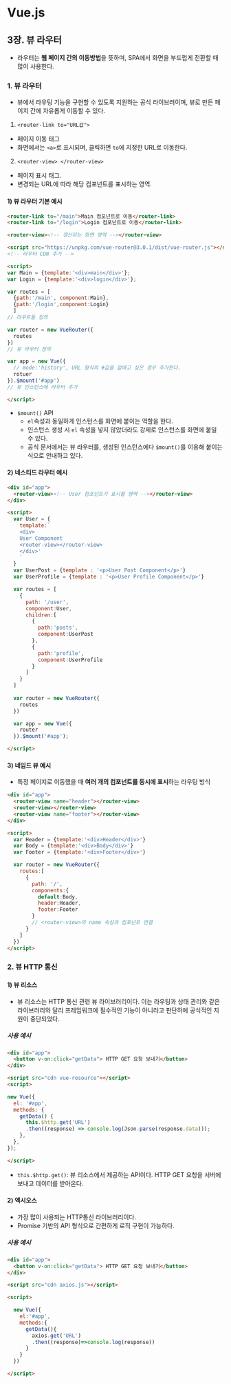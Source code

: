 # Vue.js

## 3장. 뷰 라우터

- 라우터는 **웹 페이지 간의 이동방법**을 뜻하며, SPA에서 화면을 부드럽게 전환할 때 많이 사용한다.

### 1. 뷰 라우터

- 뷰에서 라우팅 기능을 구현할 수 있도록 지원하는 공식 라이브러이며, 뷰로 만든 페이지 간에 자유롭게 이동할 수 있다.

1. `<router-link to="URL값">` 
  - 페이지 이동 태그
  - 화면에서는 `<a>`로 표시되며, 클릭하면 `to`에 지정한 URL로 이동한다.
2. `<router-view> </router-view>`
  -  페이지 표시 태그.
  -  변경되는 URL에 따라 해당 컴포넌트를 표시하는 영역.

#### 1) 뷰 라우터 기본 예시

```html
<router-link to="/main">Main 컴포넌트로 이동</router-link>
<router-link to="/login">Login 컴포넌트로 이동</router-link>

<router-view><!-- 갱신되는 화면 영역 --></router-view>

<script src="https://unpkg.com/vue-router@3.0.1/dist/vue-router.js"></script>
<!-- 라우터 CDN 추가 -->

<script>
var Main = {template:'<div>main</div>'};
var Login = {template:'<div>login</div>'};

var routes = [
  {path:'/main', component:Main},
  {path:'/login',component:Login}
  ]
// 라우트들 정의

var router = new VueRouter({
  routes
})
// 뷰 라우터 정의

var app = new Vue({
  // mode:'history', URL 형식의 #값을 없애고 싶은 경우 추가한다.
  rotuer
}).$mount('#app')
// 뷰 인스턴스에 라우터 추가

</script>
```

- `$mount()` API
  - `el`속성과 동일하게 인스턴스를 화면에 붙이는 역할을 한다.
  - 인스턴스 생성 시 `el` 속성을 넣지 않았더라도 강제로 인스턴스를 화면에 붙일 수 있다.
  - 공식 문서에서는 뷰 라우터를, 생성된 인스턴스에다 `$mount()`를 이용해 붙이는 식으로 안내하고 있다.

#### 2) 네스티드 라우터 예시

```html
<div id="app">
  <router-view><!-- User 컴포넌트가 표시될 영역 --></router-view>
</div>

<script>
  var User = {
    template:`
    <div>
    User Component
    <router-view></router-view>
    </div>'
    `
  }
  var UserPost = {template : '<p>User Post Component</p>'}
  var UserProfile = {template : '<p>User Profile Component</p>'}

  var routes = [
    {
      path: '/user',
      component:User,
      children:[
        {
          path:'posts',
          component:UserPost
        },
        {
          path:'profile',
          component:UserProfile
        }
      ]
    }
  ]
  
  var router = new VueRouter({
    routes
  })

  var app = new Vue({
    router
  }).$mount('#app');

</script>
```

#### 3) 네임드 뷰 예시

- 특정 페이지로 이동했을 때 **여러 개의 컴포넌트를 동시에 표시**하는 라우팅 방식

```html
<div id="app">
  <router-view name="header"></router-view>
  <router-view></router-view>
  <router-view name="footer"></router-view>
</div>

<script>
  var Header = {template:'<div>Header</div>'}
  var Body = {template:'<div>Body</div>'}
  var Footer = {template:'<div>Footer</div>'}

  var router = new VueRouter({
    routes:[
      {
        path: '/',
        components:{
          default:Body,
          header:Header,
          footer:Footer
        }
        // <router-view>의 name 속성과 컴포넌트 연결
      }
    ]
  })
</script>
```

### 2. 뷰 HTTP 통신

#### 1) 뷰 리소스

- 뷰 리소스는 HTTP 통신 관련 뷰 라이브러리이다. 이는 라우팅과 상태 관리와 같은 라이브러리와 달리 프레임워크에 필수적인 기능이 아니라고 판단하에 공식적인 지원이 중단되었다.

##### 사용 예시

```html
<div id="app">
  <button v-on:click="getData"> HTTP GET 요청 보내기</button>
</div>

<script src="cdn vue-resource"></script>
<script>

new Vue({
  el: '#app',
  methods: {
    getData() {
      this.$http.get('URL')
      .then((response) => console.log(Json.parse(response.data)));
    },
  },
});

</script>
```

- `this.$http.get()`: 뷰 리소스에서 제공하는 API이다. HTTP GET 요청을 서버에 보내고 데이터를 받아온다.

#### 2) 엑시오스

- 가장 많이 사용되는 HTTP통신 라이브러리이다.
- Promise 기반의 API 형식으로 간편하게 로직 구현이 가능하다.

##### 사용 예시

```html
<div id="app">
  <button v-on:click="getData"> HTTP GET 요청 보내기</button>
</div>

<script src="cdn axios.js"></script>

<script>

  new Vue({
    el:'#app',
    methods:{
      getData(){
        axios.get('URL')
        .then((response)=>console.log(response))
      }
    }
  })

</script>
```

